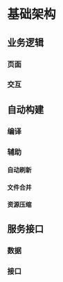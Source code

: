 # 基础架构
## 业务逻辑
### 页面

### 交互


## 自动构建
### 编译
### 辅助
#### 自动刷新
#### 文件合并
#### 资源压缩

## 服务接口
### 数据
### 接口


